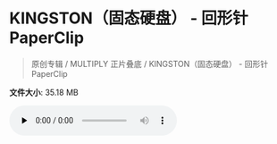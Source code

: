 # KINGSTON（固态硬盘） - 回形针PaperClip

> 原创专辑 / MULTIPLY 正片叠底 / KINGSTON（固态硬盘） - 回形针PaperClip

**文件大小**: 35.18 MB

<audio preload="none" controls><source src="https://file.hsyhx.top/archive/原创专辑/MULTIPLY 正片叠底/KINGSTON（固态硬盘） - 回形针PaperClip.flac" type="audio/mpeg">🤔 您的浏览器不支持此音频格式</audio>